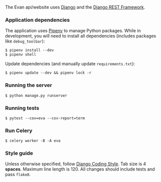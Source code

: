 The Evan api/website uses [Django][1] and the [Django REST Framework][2].

### Application dependencies

The application uses [Pipenv][3] to manage Python packages. While in development, you will need to install
all dependencies (includes packages like `debug_toolbar`):

    $ pipenv install --dev
    $ pipenv shell

Update dependencies (and manually update `requirements.txt`):

    $ pipenv update --dev && pipenv lock -r

### Running the server

    $ python manage.py runserver

### Running tests

    $ pytest --cov=eva --cov-report=term

### Run Celery

    $ celery worker -B -A eva

### Style guide

Unless otherwise specified, follow [Django Coding Style][4]. Tab size is 4 **spaces**.
Maximum line length is 120. All changes should include tests and pass `flake8`.


[1]: https://www.djangoproject.com/
[2]: https://www.django-rest-framework.org/
[3]: https://docs.pipenv.org/#install-pipenv-today
[4]: https://docs.djangoproject.com/en/dev/internals/contributing/writing-code/coding-style/
